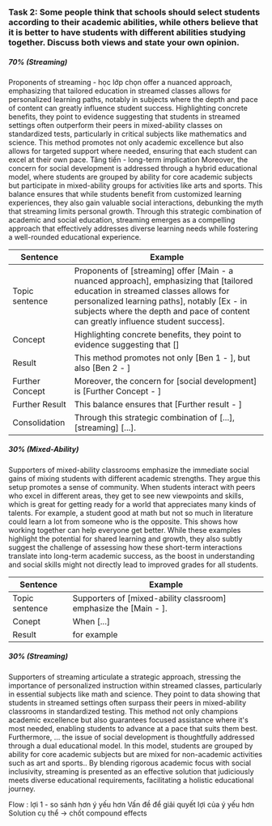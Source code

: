 ### Task 2: Some people think that schools should select students according to their academic abilities, while others believe that it is better to have students with different abilities studying together. Discuss both views and state your own opinion. 

##### 70% (Streaming)
 Proponents of streaming - học lớp chọn  offer a nuanced approach, emphasizing that tailored education in streamed classes allows for personalized learning paths, notably in subjects where the depth and pace of content can greatly influence student success. Highlighting concrete benefits, they point to evidence suggesting that students in streamed settings often outperform their peers in mixed-ability classes on standardized tests, particularly in critical subjects like mathematics and science. This method promotes not only academic excellence but also allows for targeted support where needed, ensuring that each student can excel at their own pace. Tăng tiến - long-term implication  Moreover, the concern for social development is addressed through a hybrid educational model, where students are grouped by ability for core academic subjects but participate in mixed-ability groups for activities like arts and sports. This balance ensures that while students benefit from customized learning experiences, they also gain valuable social interactions, debunking the myth that streaming limits personal growth. Through this strategic combination of academic and social education, streaming emerges as a compelling approach that effectively addresses diverse learning needs while fostering a well-rounded educational experience.

Sentence | Example
-------- | -------
Topic sentence | Proponents of [streaming] offer [Main - a nuanced approach], emphasizing that [tailored education in streamed classes allows for personalized learning paths], notably [Ex - in subjects where the depth and pace of content can greatly influence student success].
Concept        | Highlighting concrete benefits, they point to evidence suggesting that []
Result         | This method promotes not only [Ben 1 - ], but also [Ben 2 - ]
Further Concept | Moreover, the concern for [social development] is [Further Concept - ]
Further Result  | This  balance ensures that [Further result - ]
Consolidation   | Through this strategic combination of [...], [streaming] [...].

##### 30% (Mixed-Ability)
 Supporters of mixed-ability classrooms emphasize the immediate social gains of mixing students with different academic strengths. They argue this setup promotes a sense of community. When students interact with peers who excel in different areas, they get to see new viewpoints and skills, which is great for getting ready for a world that appreciates many kinds of talents. For example, a student good at math but not so much in literature could learn a lot from someone who is the opposite. This shows how working together can help everyone get better. While these examples highlight the potential for shared learning and growth, they also subtly suggest the challenge of assessing how these short-term interactions translate into long-term academic success, as the boost in understanding and social skills might not directly lead to improved grades for all students.

Sentence | Example
-------- | -------
Topic sentence | Supporters of [mixed-ability classroom] emphasize the [Main - ].
Conept         | When [...]
Result         | for example 


##### 30% (Streaming)
Supporters of streaming articulate a strategic approach, stressing the importance of personalized instruction within streamed classes, particularly in essential subjects like math and science. They point to data showing that students in streamed settings often surpass their peers in mixed-ability classrooms in standardized testing. This method not only champions academic excellence but also guarantees focused assistance where it's most needed, enabling students to advance at a pace that suits them best. Furthermore, … the issue of social development is thoughtfully addressed through a dual educational model. In this model, students are grouped by ability for core academic subjects but are mixed for non-academic activities such as art and sports.. By blending rigorous academic focus with social inclusivity, streaming is presented as an effective solution that judiciously meets diverse educational requirements, facilitating a holistic educational journey.

Flow : lợi 1 - so sánh hơn ý yếu hơn
Vấn đề để giải quyết lợi của ý yếu hơn
Solution cụ thể → chốt compound effects 
